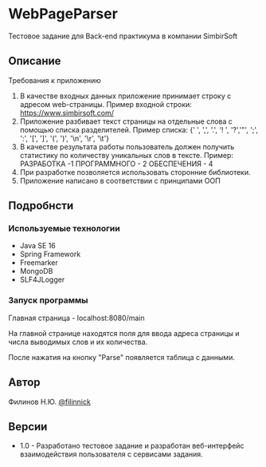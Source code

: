 # WebPageParser

Тестовое задание для Back-end практикума в компании SimbirSoft

## Описание

Требования к приложению
1. В качестве входных данных приложение принимает строку с адресом
web-страницы. Пример входной строки: https://www.simbirsoft.com/
2. Приложение разбивает текст страницы на отдельные слова с помощью
списка разделителей.
Пример списка:
{' ', ',', '.', '! ', '?','"', ';', ':', '[', ']', '(', ')', '\n', '\r', '\t'}
3. В качестве результата работы пользователь должен получить статистику по
количеству уникальных слов в тексте.
Пример:
РАЗРАБОТКА -1
ПРОГРАММНОГО - 2
ОБЕСПЕЧЕНИЯ - 4
4. При разработке позволяется использовать сторонние библиотеки.
5. Приложение написано в соответствии с принципами ООП

## Подробнсти

### Используемые технологии

* Java SE 16
* Spring Framework
* Freemarker
* MongoDB
* SLF4JLogger

### Запуск программы

Главная страница - localhost:8080/main

На главной странице находятся поля для ввода адреса страницы и числа выводимых слов и их количества.

После нажатия на кнопку "Parse" появляется таблица с данными.

## Автор

Филинов Н.Ю. 
[@filinnick](https://vk.com/nickfilinov)

## Версии

* 1.0 - Разработано тестовое задание и разработан веб-интерфейс взаимодействия пользователя с сервисами задания.
